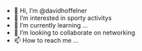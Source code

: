- 👋 Hi, I’m @davidhoffelner
- 👀 I’m interested in sporty activitys
- 🌱 I’m currently learning ...
- 💞️ I’m looking to collaborate on networking
- 📫 How to reach me ...

<!---
davidhoffelner/davidhoffelner is a ✨ special ✨ repository because its `README.md` (this file) appears on your GitHub profile.
You can click the Preview link to take a look at your changes.
--->
